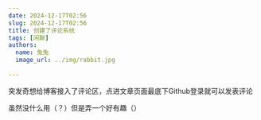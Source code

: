 ```yaml
---
date: 2024-12-17T02:56
slug: 2024-12-17T02:56
title: 创建了评论系统
tags: [闲聊]
authors:
  name: 兔兔
  image_url: ../img/rabbit.jpg
 
---
```


突发奇想给博客接入了评论区，点进文章页面最底下Github登录就可以发表评论

虽然没什么用（？）但是弄一个好有趣（）